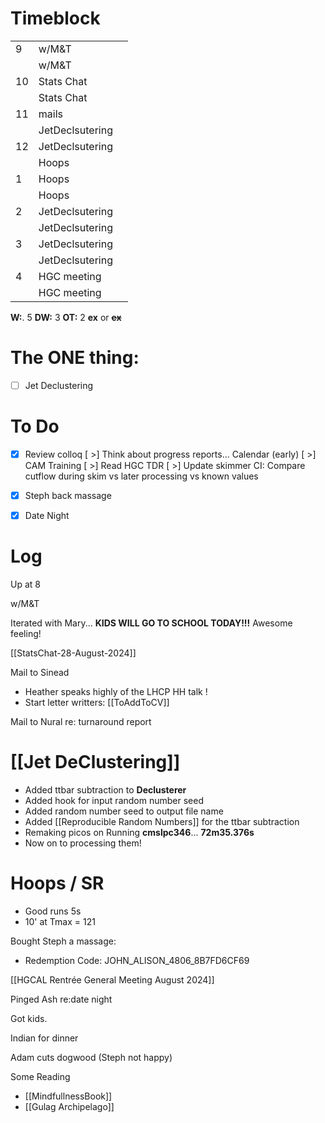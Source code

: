 # Timeblock

|     |                 |     |
| --- | --------------- | --- |
| 9   | w/M&T           |     |
|     | w/M&T           |     |
| 10  | Stats Chat      |     |
|     | Stats Chat      |     |
| 11  | mails           |     |
|     | JetDeclsutering |     |
| 12  | JetDeclsutering |     |
|     | Hoops           |     |
| 1   | Hoops           |     |
|     | Hoops           |     |
| 2   | JetDeclsutering |     |
|     | JetDeclsutering |     |
| 3   | JetDeclsutering |     |
|     | JetDeclsutering |     |
| 4   | HGC meeting     |     |
|     | HGC meeting     |     |

**W:**. 5 
**DW:** 3
**OT:** 2
**ex** or **~~ex~~**

# The ONE thing: 
- [ ] Jet Declustering


# To Do
- [x] Review colloq
 [ >] Think about progress reports... Calendar (early)
 [ >] CAM Training
 [ >] Read HGC TDR
 [ >] Update skimmer CI: Compare cutflow during skim vs later processing vs known values
- [x] Steph back massage 
- [x] Date Night


# Log

Up at 8 

w/M&T

Iterated with Mary... **KIDS WILL GO TO SCHOOL TODAY!!!**
Awesome feeling!

[[StatsChat-28-August-2024]]

Mail to Sinead 
- Heather speaks highly of the LHCP HH talk ! 
- Start letter writters: [[ToAddToCV]]

Mail to Nural re: turnaround report

# [[Jet DeClustering]]
- Added ttbar subtraction to **Declusterer**
- Added hook for input random number seed
- Added random number seed to output file name 
- Added [[Reproducible Random Numbers]] for the ttbar subtraction
- Remaking picos on Running **cmslpc346**... **72m35.376s**
- Now on to processing them!

# Hoops / SR
- Good runs 5s
- 10' at Tmax = 121

Bought Steph a massage:
- Redemption Code: JOHN_ALISON_4806_8B7FD6CF69

[[HGCAL Rentrée General Meeting August 2024]]

Pinged Ash re:date night

Got kids. 

Indian for dinner 

Adam cuts dogwood (Steph not happy)

Some Reading
- [[MindfullnessBook]]
- [[Gulag Archipelago]]

